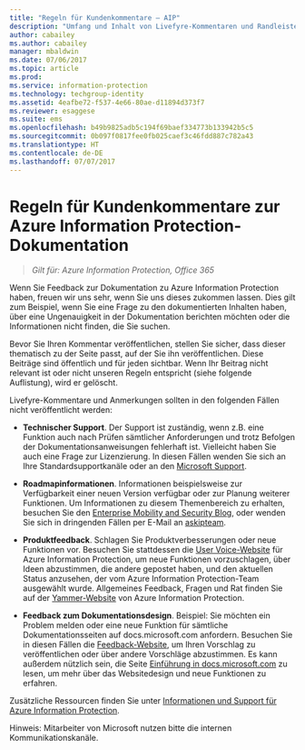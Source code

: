```yaml
---
title: "Regeln für Kundenkommentare – AIP"
description: "Umfang und Inhalt von Livefyre-Kommentaren und Randleisten für die Azure Information Protection-Dokumentation."
author: cabailey
ms.author: cabailey
manager: mbaldwin
ms.date: 07/06/2017
ms.topic: article
ms.prod: 
ms.service: information-protection
ms.technology: techgroup-identity
ms.assetid: 4eafbe72-f537-4e66-80ae-d11894d373f7
ms.reviewer: esaggese
ms.suite: ems
ms.openlocfilehash: b49b9825adb5c194f69baef334773b133942b5c5
ms.sourcegitcommit: 0b097f0817fee0fb025caef3c46fdd887c782a43
ms.translationtype: HT
ms.contentlocale: de-DE
ms.lasthandoff: 07/07/2017
---
```

# <a name="house-rules-for-comments-on-the-azure-information-protection-documentation"></a>Regeln für Kundenkommentare zur Azure Information Protection-Dokumentation

>*Gilt für: Azure Information Protection, Office 365*

Wenn Sie Feedback zur Dokumentation zu Azure Information Protection haben, freuen wir uns sehr, wenn Sie uns dieses zukommen lassen. Dies gilt zum Beispiel, wenn Sie eine Frage zu den dokumentierten Inhalten haben, über eine Ungenauigkeit in der Dokumentation berichten möchten oder die Informationen nicht finden, die Sie suchen. 

Bevor Sie Ihren Kommentar veröffentlichen, stellen Sie sicher, dass dieser thematisch zu der Seite passt, auf der Sie ihn veröffentlichen. Diese Beiträge sind öffentlich und für jeden sichtbar. Wenn Ihr Beitrag nicht relevant ist oder nicht unseren Regeln entspricht (siehe folgende Auflistung), wird er gelöscht.
 
Livefyre-Kommentare und Anmerkungen sollten in den folgenden Fällen nicht veröffentlicht werden:
 
- **Technischer Support**. Der Support ist zuständig, wenn z.B. eine Funktion auch nach Prüfen sämtlicher Anforderungen und trotz Befolgen der Dokumentationsanweisungen fehlerhaft ist. Vielleicht haben Sie auch eine Frage zur Lizenzierung. In diesen Fällen wenden Sie sich an Ihre Standardsupportkanäle oder an den [Microsoft Support](./get-started/information-support.md#to-contact-microsoft-support).

- **Roadmapinformationen**. Informationen beispielsweise zur Verfügbarkeit einer neuen Version verfügbar oder zur Planung weiterer Funktionen. Um Informationen zu diesem Themenbereich zu erhalten, besuchen Sie den [Enterprise Mobility and Security Blog](https://blogs.technet.microsoft.com/enterprisemobility/?product=azure-information-protection,azure-rights-management-services), oder wenden Sie sich in dringenden Fällen per E-Mail an [askipteam](mailto:%20askipteam@microsoft.com).

- **Produktfeedback**. Schlagen Sie Produktverbesserungen oder neue Funktionen vor. Besuchen Sie stattdessen die [User Voice-Website](https://msip.uservoice.com) für Azure Information Protection, um neue Funktionen vorzuschlagen, über Ideen abzustimmen, die andere gepostet haben, und den aktuellen Status anzusehen, der vom Azure Information Protection-Team ausgewählt wurde. Allgemeines Feedback, Fragen und Rat finden Sie auf der [Yammer-Website](https://www.yammer.com/AskIPTeam) von Azure Information Protection. 

- **Feedback zum Dokumentationsdesign**. Beispiel: Sie möchten ein Problem melden oder eine neue Funktion für sämtliche Dokumentationsseiten auf docs.microsoft.com anfordern. Besuchen Sie in diesen Fällen die [Feedback-Website](https://msdocs.uservoice.com/forums/364242-general-site-feedback), um Ihren Vorschlag zu veröffentlichen oder über andere Vorschläge abzustimmen. Es kann außerdem nützlich sein, die Seite [Einführung in docs.microsoft.com](/teamblog/introducing-docs-microsoft-com/) zu lesen, um mehr über das Websitedesign und neue Funktionen zu erfahren.

Zusätzliche Ressourcen finden Sie unter [Informationen und Support für Azure Information Protection](./get-started/information-support.md). 

Hinweis: Mitarbeiter von Microsoft nutzen bitte die internen Kommunikationskanäle.


